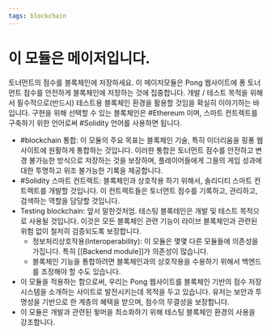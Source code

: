 ```yaml
---
tags: blockchain
---
```

# 이 모듈은 메이저입니다.

토너먼트의 점수를 블록체인에 저장하세요.
이 메이저모듈은 Pong 웹사이트에 퐁 토너먼트 점수를 안전하게 블록체인에 저장하는 것에 집중합니다. 개발 / 테스트 목적을 위해서 필수적으로(반드시) 테스트용 블록체인 환경을 활용할 것임을 확실히 이야기하는 바입니다.
구현을 위해 선택할 수 있는 블록체인은 #Ethereum 이며, 스마트 컨트렉트를 구축하기 위한 언어로써 #Solidity 언어를 사용하면 됩니다.

- #blockchain  통합: 이 모듈의 주요 목표는 블록체인 기술, 특히 이더리움을 핑퐁 웹사이트에 원활하게 통합하는 것입니다. 이러한 통합은 토너먼트 점수를 안전하고 변경 불가능한 방식으로 저장하는 것을 보장하며, 플레이어들에게 그들의 게임 성과에 대한 투명하고 위조 불가능한 기록을 제공합니다.
- #Solidity 스마트 컨트렉트: 블록체인과 상호작용 하기 위해서, 솔리디티 스마트 컨트렉트를 개발할 것입니다. 이 컨트렉트들은 토너먼트 점수를 기록하고, 관리하고, 검색하는 역할을 담당할 것입니다.
- Testing blockchain: 앞서 말한것처엄. 테스팅 블록테인은 개발 및 테스트 목적으로 사용될 것입니다. 이것은 모든 블록체인 관련 기능이 라이브 블록체인과 관련된 위험 없이 철저히 검증되도록 보장합니다.
	- 정보처리상호작용(Interoperability): 이 모듈은 몇몇 다른 모듈들에 의존성을 가집니다. 특히 [[Backend module]]가 의존성이 많습니다.
	- 블록체인 기능을 통합하려면 블록체인과의 상호작용을 수용하기 위해서 백엔드를 조정해야 할 수도 있습니다.
- 이 모듈을 적용하는 함으로써, 우리는 Pong 웹사이트를 블록체인 기반의 점수 저장 시스템을 소개하는 사이트로 발전시키는데 목적을 두고 있습니다. 유저는 보안과 투명성을 기반으로 한 계층의 혜택을 받으며, 점수의 무결성을 보장합니다.
- 이 모듈은 개발과 관련된 윟머을 최소화하기 위해 테스팅 블록체인 환경의 사용을 강조합니다.